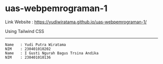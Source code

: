 # uas-webpemrograman-1

Link Website : https://yudiwiratama.github.io/uas-webpemrograman-1/

Using Tailwind CSS

---

```
Name   : Yudi Putra Wiratama
NIM    : 230401010202
Name   : I Gusti Ngurah Bagus Trsina Andika
NIM    : 230401010136
```
